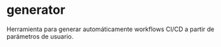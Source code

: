 # generator
Herramienta para generar automáticamente workflows CI/CD a partir de parámetros de usuario.
